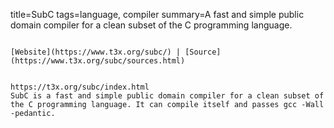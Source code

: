 title=SubC
tags=language, compiler
summary=A fast and simple public domain compiler for a clean subset of the C programming language.
~~~~~~

[Website](https://www.t3x.org/subc/) | [Source](https://www.t3x.org/subc/sources.html)


https://t3x.org/subc/index.html
SubC is a fast and simple public domain compiler for a clean subset of the C programming language. It can compile itself and passes gcc -Wall -pedantic.

